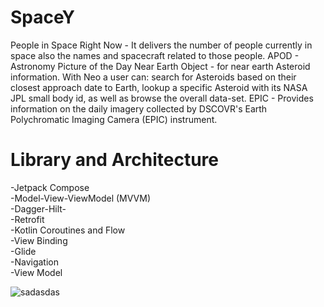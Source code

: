 # SpaceY
People in Space Right Now - It delivers the number of people currently in space also the names and spacecraft related to those people.
APOD - Astronomy Picture of the Day 
Near Earth Object - for near earth Asteroid information. With Neo a user can: search for Asteroids based on their closest approach date to Earth, lookup a specific Asteroid with its NASA JPL small body id, as well as browse the overall data-set.
EPIC - Provides information on the daily imagery collected by DSCOVR's Earth Polychromatic Imaging Camera (EPIC) instrument.

# Library and Architecture
-Jetpack Compose </br>
-Model-View-ViewModel (MVVM) </br>
-Dagger-Hilt- </br>
-Retrofit </br>
-Kotlin Coroutines and Flow </br>
-View Binding </br>
-Glide </br> 
-Navigation </br>
-View Model </br>


![sadasdas](https://user-images.githubusercontent.com/58897122/147416804-b39866b5-37c1-4af4-8307-393196d51109.png)
